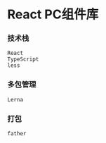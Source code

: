 # React PC组件库

### 技术栈
```
React 
TypeScript
less
```

### 多包管理
```
Lerna
```


### 打包
```
father
```

